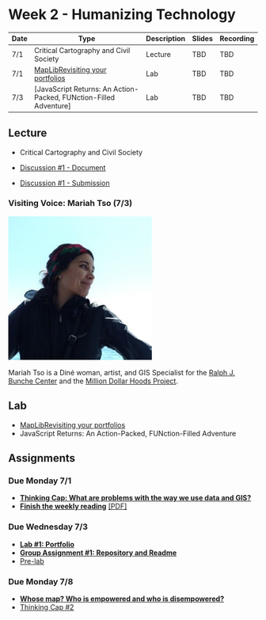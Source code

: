 # Week 2 - Humanizing Technology

Date|Type|Description|Slides|Recording|
|---|----|-----------|------|---------|
|7/1|Critical Cartography and Civil Society|Lecture|TBD|TBD
|7/1|[MapLibRevisiting your portfolios](../labs/week2/lab1more.md)|Lab|TBD|TBD
|7/3|[JavaScript Returns: An Action-Packed, FUNction-Filled Adventure]|Lab|TBD|TBD

## Lecture

- Critical Cartography and Civil Society

- [Discussion #1 - Document](https://docs.google.com/document/d/1tXo4IxvNluae4v56ofPdzpmuhVLnJGOVSp8BGAzvOgE/copy)
- [Discussion #1 - Submission](https://docs.google.com/spreadsheets/d/1z8Wi2X4Qu1pp10-ArU6qgb9aINBtdKnSybHFJvTTRwE/edit?gid=195406028#gid=195406028)



### Visiting Voice: Mariah Tso (7/3)
![../media/mariahtso.jpg](../media/mariahtso.jpg)

Mariah Tso is a Diné woman, artist, and GIS Specialist for the [Ralph J. Bunche Center](https://bunchecenter.ucla.edu/) and the [Million Dollar Hoods Project](https://milliondollarhoods.pre.ss.ucla.edu/).


## Lab

- [MapLibRevisiting your portfolios](../labs/week2/lab1more.md)
- JavaScript Returns: An Action-Packed, FUNction-Filled Adventure

## Assignments

### Due Monday 7/1

- [**Thinking Cap: What are problems with the way we use data and GIS?**](../assignments/week1/thinking_cap.md)
- [**Finish the weekly reading**](../assignments/week1/reading.md) [[PDF]](../materials/readings/An_Introduction_to_Critical_Cartography.pdf)
 
### Due Wednesday 7/3

- [**Lab #1: Portfolio**](../assignments/week1/lab_assignment.md)
- [**Group Assignment #1: Repository and Readme**](../assignments/week1/group_assignment.md)
- [Pre-lab](../assignments/week2/prelab.md)

### Due Monday 7/8

- [**Whose map? Who is empowered and who is disempowered?**](../assignments/week2/reading.md)
- [Thinking Cap #2](https://github.com/albertkun/24SU-ASIAAM-191A/discussions/32)

<!-- ### Due Wednesday 7/10 -->

<!-- - [Lab Assignment #2](../assignments/week2/lab_assignment.md)
- [Optional: Pre-lab](../assignments/week3/prelab.md)
- [Group Assignment #2](../assignments/week2/group_assignment.md) -->
